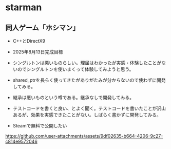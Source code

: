 # starman

## 同人ゲーム「ホシマン」

* C++とDirectX9

* 2025年8月13日完成目標

* シングルトンは悪いものらしい。理屈はわかったが実感・体験したことがないのでシングルトンを使いまくって体験してみようと思う。

* shared_ptrを長らく使ってきたがありがたみが分からないので使わずに開発してみる。

* 継承は悪いものという噂である。継承なしで開発してみる。

* テストコードを書くと良い、とよく聞く。テストコードを書いたことが沢山あるが、効果を実感できたことがない。しばらく書かずに開発してみる。

* Steamで無料で公開したい

https://github.com/user-attachments/assets/9df02635-b664-4206-9c27-c814e9572046

